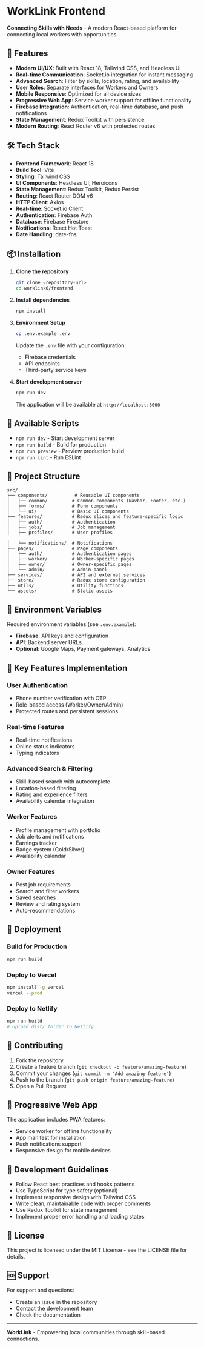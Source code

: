 # WorkLink Frontend

**Connecting Skills with Needs** - A modern React-based platform for connecting local workers with opportunities.

## 🚀 Features

- **Modern UI/UX**: Built with React 18, Tailwind CSS, and Headless UI
- **Real-time Communication**: Socket.io integration for instant messaging
- **Advanced Search**: Filter by skills, location, rating, and availability
- **User Roles**: Separate interfaces for Workers and Owners
- **Mobile Responsive**: Optimized for all device sizes
- **Progressive Web App**: Service worker support for offline functionality
- **Firebase Integration**: Authentication, real-time database, and push notifications
- **State Management**: Redux Toolkit with persistence
- **Modern Routing**: React Router v6 with protected routes

## 🛠️ Tech Stack

- **Frontend Framework**: React 18
- **Build Tool**: Vite
- **Styling**: Tailwind CSS
- **UI Components**: Headless UI, Heroicons
- **State Management**: Redux Toolkit, Redux Persist
- **Routing**: React Router DOM v6
- **HTTP Client**: Axios
- **Real-time**: Socket.io Client
- **Authentication**: Firebase Auth
- **Database**: Firebase Firestore
- **Notifications**: React Hot Toast
- **Date Handling**: date-fns

## 📦 Installation

1. **Clone the repository**
   ```bash
   git clone <repository-url>
   cd worklink6/frontend
   ```

2. **Install dependencies**
   ```bash
   npm install
   ```

3. **Environment Setup**
   ```bash
   cp .env.example .env
   ```
   
   Update the `.env` file with your configuration:
   - Firebase credentials
   - API endpoints
   - Third-party service keys

4. **Start development server**
   ```bash
   npm run dev
   ```

   The application will be available at `http://localhost:3000`

## 🔧 Available Scripts

- `npm run dev` - Start development server
- `npm run build` - Build for production
- `npm run preview` - Preview production build
- `npm run lint` - Run ESLint

## 📁 Project Structure

```
src/
├── components/          # Reusable UI components
│   ├── common/         # Common components (Navbar, Footer, etc.)
│   ├── forms/          # Form components
│   └── ui/             # Basic UI components
├── features/           # Redux slices and feature-specific logic
│   ├── auth/           # Authentication
│   ├── jobs/           # Job management
│   ├── profiles/       # User profiles

│   └── notifications/  # Notifications
├── pages/              # Page components
│   ├── auth/           # Authentication pages
│   ├── worker/         # Worker-specific pages
│   ├── owner/          # Owner-specific pages
│   └── admin/          # Admin panel
├── services/           # API and external services
├── store/              # Redux store configuration
├── utils/              # Utility functions
└── assets/             # Static assets
```

## 🔐 Environment Variables

Required environment variables (see `.env.example`):

- **Firebase**: API keys and configuration
- **API**: Backend server URLs
- **Optional**: Google Maps, Payment gateways, Analytics

## 🌟 Key Features Implementation

### User Authentication
- Phone number verification with OTP
- Role-based access (Worker/Owner/Admin)
- Protected routes and persistent sessions

### Real-time Features

- Real-time notifications
- Online status indicators
- Typing indicators

### Advanced Search & Filtering
- Skill-based search with autocomplete
- Location-based filtering
- Rating and experience filters
- Availability calendar integration

### Worker Features
- Profile management with portfolio
- Job alerts and notifications
- Earnings tracker
- Badge system (Gold/Silver)
- Availability calendar

### Owner Features
- Post job requirements
- Search and filter workers
- Saved searches
- Review and rating system
- Auto-recommendations

## 🚀 Deployment

### Build for Production
```bash
npm run build
```

### Deploy to Vercel
```bash
npm install -g vercel
vercel --prod
```

### Deploy to Netlify
```bash
npm run build
# Upload dist/ folder to Netlify
```

## 🤝 Contributing

1. Fork the repository
2. Create a feature branch (`git checkout -b feature/amazing-feature`)
3. Commit your changes (`git commit -m 'Add amazing feature'`)
4. Push to the branch (`git push origin feature/amazing-feature`)
5. Open a Pull Request

## 📱 Progressive Web App

The application includes PWA features:
- Service worker for offline functionality
- App manifest for installation
- Push notifications support
- Responsive design for mobile devices

## 🔧 Development Guidelines

- Follow React best practices and hooks patterns
- Use TypeScript for type safety (optional)
- Implement responsive design with Tailwind CSS
- Write clean, maintainable code with proper comments
- Use Redux Toolkit for state management
- Implement proper error handling and loading states

## 📄 License

This project is licensed under the MIT License - see the LICENSE file for details.

## 🆘 Support

For support and questions:
- Create an issue in the repository
- Contact the development team
- Check the documentation

---

**WorkLink** - Empowering local communities through skill-based connections.
